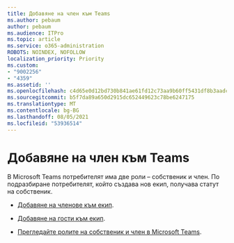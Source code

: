 ```yaml
---
title: Добавяне на член към Teams
ms.author: pebaum
author: pebaum
ms.audience: ITPro
ms.topic: article
ms.service: o365-administration
ROBOTS: NOINDEX, NOFOLLOW
localization_priority: Priority
ms.custom:
- "9002256"
- "4359"
ms.assetid: ''
ms.openlocfilehash: c4d65e0d12bd730b841ae61fd12c73aa9b60ff5431df8b3aadc9c5cead6d71f6
ms.sourcegitcommit: b5f7da89a650d2915dc652449623c78be6247175
ms.translationtype: MT
ms.contentlocale: bg-BG
ms.lasthandoff: 08/05/2021
ms.locfileid: "53936514"
---
```

# <a name="add-a-member-to-teams"></a>Добавяне на член към Teams

В Microsoft Teams потребителят има две роли – собственик и член. По подразбиране потребителят, който създава нов екип, получава статут на собственик.

- [Добавяне на членове към екип](https://support.office.com/article/add-members-to-a-team-in-teams-aff2249d-b456-4bc3-81e7-52327b6b38e9).

- [Добавяне на гости към екип](https://support.office.com/article/Add-guests-to-a-team-in-Teams-fccb4fa6-f864-4508-bdde-256e7384a14f).

- [Прегледайте ролите на собственик и член в Microsoft Teams](https://docs.microsoft.com/microsoftteams/assign-roles-permissions).
